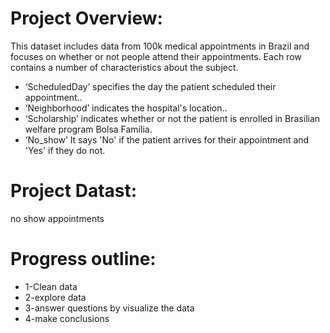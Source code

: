 # Project Overview:
This dataset includes data from 100k medical appointments in Brazil and focuses on whether or not people attend their appointments. Each row contains a number of characteristics about the subject.
* ‘ScheduledDay’ specifies the day the patient scheduled their appointment..
* ‘Neighborhood’ indicates the hospital's location..
* ‘Scholarship’ indicates whether or not the patient is enrolled in Brasilian welfare program Bolsa Família.
* ‘No_show’ It says 'No' if the patient arrives for their appointment and 'Yes' if they do not.
# Project Datast:
no show appointments
# Progress outline:
* 1-Clean data
* 2-explore data
* 3-answer questions by visualize the data
* 4-make conclusions
